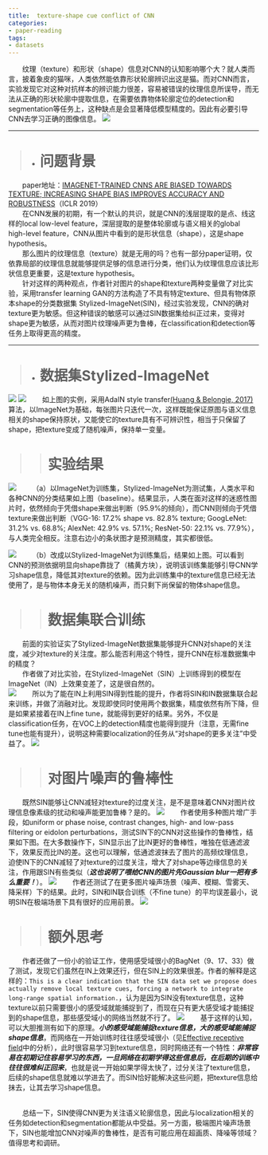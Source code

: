 ```yaml
---
title:  texture-shape cue conflict of CNN
categories:
- paper-reading
tags:
- datasets
---
```


&emsp;&emsp;纹理（texture）和形状（shape）信息对CNN的认知影响哪个大？就人类而言，披着象皮的猫咪，人类依然能依靠形状轮廓辨识出这是猫。而对CNN而言，实验发现它对这种对抗样本的辨识能力很差，容易被错误的纹理信息所误导，而无法从正确的形状轮廓中提取信息，在需要依靠物体轮廓定位的detection和segmentation等任务上，这种缺点是会显著降低模型精度的。因此有必要引导CNN去学习正确的图像信息。
![](/assets/images/texture/1.png)
<!-- more -->

***
>+ # 问题背景

&emsp;&emsp;paper地址：[IMAGENET-TRAINED CNNS ARE BIASED TOWARDS TEXTURE; INCREASING SHAPE BIAS IMPROVES
ACCURACY AND ROBUSTNESS](https://arxiv.org/pdf/1811.12231.pdf)（ICLR 2019）   
&emsp;&emsp;在CNN发展的初期，有一个默认的共识，就是CNN的浅层提取的是点、线这样的local low-level feature，深层提取的是整体轮廓或与语义相关的global high-level feature，CNN从图片中看到的是形状信息（shape），这是shape hypothesis。    
&emsp;&emsp;那么图片的纹理信息（texture）就是无用的吗？也有一部分paper证明，仅依靠局部的纹理信息就能够提供足够的信息进行分类，他们认为纹理信息应该比形状信息更重要，这是texture hypothesis。  
&emsp;&emsp;针对这样的两种观点，作者针对图片的shape和texture两种变量做了对比实验，采用transfer learning GAN的方法构造了不具有特定texture、但具有物体原本shape的分类数据集 Stylized-ImageNet(SIN)，经过实验发现，CNN的确对texture更为敏感。但这种错误的敏感可以通过SIN数据集给纠正过来，变得对shape更为敏感，从而对图片纹理噪声更为鲁棒，在classification和detection等任务上取得更高的精度。  

***
>+ # 数据集Stylized-ImageNet

![](/assets/images/texture/3.png)
![](/assets/images/texture/4.png)
&emsp;&emsp;如上图的实例，采用AdaIN style transfer[(Huang & Belongie, 2017)](http://openaccess.thecvf.com/content_ICCV_2017/papers/Huang_Arbitrary_Style_Transfer_ICCV_2017_paper.pdf)算法，以ImageNet为基础，每张图片只迭代一次，这样既能保证原图与语义信息相关的shape保持原状，又能使它的texture具有不可辨识性，相当于只保留了shape，把texture变成了随机噪声，保持单一变量。

>> # 实验结果   

![](/assets/images/texture/2.png)
&emsp;&emsp;（a）以ImageNet为训练集，Stylized-ImageNet为测试集，人类水平和各种CNN的分类结果如上图（baseline）。结果显示，人类在面对这样的迷惑性图片时，依然倾向于凭借shape来做出判断（95.9%的倾向），而CNN则倾向于凭借texture来做出判断（VGG-16: 17.2% shape vs. 82.8% texture; GoogLeNet: 31.2% vs. 68.8%; AlexNet: 42.9% vs. 57.1%; ResNet-50: 22.1% vs. 77.9%），与人类完全相反。注意右边小的条状图才是预测精度，其实都很低。

![](/assets/images/texture/5.png)
&emsp;&emsp;（b）改成以Stylized-ImageNet为训练集后，结果如上图。可以看到CNN的预测依据明显向shape靠拢了（橘黄方块），说明该训练集能够引导CNN学习shape信息，降低其对texture的依赖。因为此训练集中的texture信息已经无法使用了，是与物体本身无关的随机噪声，而只剩下尚保留的物体shape信息。   

>> # 数据集联合训练

&emsp;&emsp;前面的实验证实了Stylized-ImageNet数据集能够提升CNN对shape的关注度，减少对texture的关注度。那么能否利用这个特性，提升CNN在标准数据集中的精度？  
&emsp;&emsp;作者做了对比实验，在Stylized-ImageNet（SIN）上训练得到的模型在ImageNet（IN）上效果变差了，这是很自然的。  
![](/assets/images/texture/7.png)
&emsp;&emsp;所以为了能在IN上利用SIN得到性能的提升，作者将SIN和IN数据集联合起来训练，并做了消融对比。发现即使同时使用两个数据集，精度依然有所下降，但是如果紧接着在IN上fine tune，就能得到更好的结果。另外，不仅是classification任务，在VOC上的detection精度也能得到提升（注意，无需fine tune也能有提升），说明这种需要localization的任务从“对shape的更多关注”中受益了。
![](/assets/images/texture/6.png) 

>> # 对图片噪声的鲁棒性

&emsp;&emsp;既然SIN能够让CNN减轻对texture的过度关注，是不是意味着CNN对图片纹理信息像素级的扰动和噪声能更加鲁棒？是的。
![](/assets/images/texture/8.png)
&emsp;&emsp;作者使用多种图片增广手段，如uniform or phase noise, contrast changes, high- and low-pass filtering or eidolon perturbations，测试SIN下的CNN对这些操作的鲁棒性，结果如下图。在大多数操作下，SIN显示出了比IN更好的鲁棒性，唯独在低通滤波下，效果反而比IN的差。这也可以理解，低通滤波抹去了图片的高频纹理信息，迫使IN下的CNN减轻了对texture的过度关注，增大了对shape等边缘信息的关注，作用跟SIN有些类似（***这也说明了喂给CNN的图片先Gaussian blur一把有多么重要！***）。
![](/assets/images/texture/9.png)
&emsp;&emsp;作者还测试了在更多图片噪声场景（噪声、模糊、雪雾天、降采样）下的结果。此时，SIN和IN联合训练（不fine tune）的平均误差最小，说明SIN在极端场景下具有很好的应用前景。
![](/assets/images/texture/10.png)

>> # 额外思考

&emsp;&emsp;作者还做了一份小的验证工作，使用感受域很小的BagNet（9、17、33）做了测试，发现它们虽然在IN上效果还行，但在SIN上的效果很差。作者的解释是这样的：`This is a clear indication that the SIN data set we propose does actually remove local texture cues, forcing a network to integrate long-range spatial information.`，认为是因为SIN没有texture信息，这种texture以前只需要很小的感受域就能捕捉到了，而现在只有更大感受域才能捕捉到的shape信息，那些感受域小的网络当然就不行了。
![](/assets/images/texture/7.png)
&emsp;&emsp;基于这样的认知，可以大胆推测有如下的原理。***小的感受域能捕捉texture信息，大的感受域能捕捉shape信息***，而网络在一开始训练时往往感受域很小（见[Effective receptive field](https://fengweiustc.github.io/paper-reading/2019/12/02/recptive/#)中的分析），此时很容易学习到texture信息，同时网络还有一个特性：***非常容易在初期记住容易学习的东西，一旦网络在初期学得这些信息后，在后期的训练中往往很难纠正回来***，也就是说一开始如果学得太快了，过分关注了texture信息，后续的shape信息就难以学进去了。而SIN恰好能解决这些问题，把texture信息给抹去，让其去学习shape信息。
  
<br/>
&emsp;&emsp;总结一下，SIN使得CNN更为关注语义轮廓信息，因此与localization相关的任务如detection和segmentation都能从中受益。另一方面，极端图片噪声场景下，SIN也能增加CNN对噪声的鲁棒性，是否有可能应用在超画质、降噪等领域？值得思考和调研。